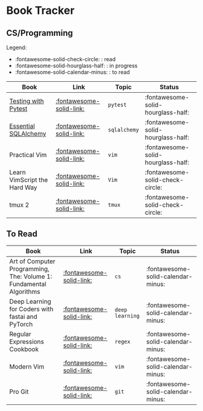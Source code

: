 Book Tracker
===

CS/Programming
---

Legend:

- :fontawesome-solid-check-circle: : read
- :fontawesome-solid-hourglass-half: : in progress
- :fontawesome-solid-calendar-minus: : to read

| Book                                                                                                | Link                                                                                                          | Topic        | Status                             |
|-----------------------------------------------------------------------------------------------------|---------------------------------------------------------------------------------------------------------------|--------------|------------------------------------|
| [Testing with Pytest](../../programming/python/pytest/testing-with-pytest/index.md)                 | [:fontawesome-solid-link:](https://learning.oreilly.com/library/view/python-testing-with/9781680502848/)      | `pytest`     | :fontawesome-solid-hourglass-half: |
| [Essential SQLAlchemy](../../programming/python/databases/sqlalchemy/essential-sqlalchemy/index.md) | [:fontawesome-solid-link:](https://learning.oreilly.com/library/view/essential-sqlalchemy-2nd/9781491916544/) | `sqlalchemy` | :fontawesome-solid-hourglass-half: |
| Practical Vim                                                                                       | [:fontawesome-solid-link:](https://learning.oreilly.com/library/view/practical-vim-2nd/9781680501629/)        | `vim`        | :fontawesome-solid-hourglass-half: |
| Learn VimScript the Hard Way                                                                        | [:fontawesome-solid-link:](https://learnvimscriptthehardway.stevelosh.com/)                                   | `Vim`        | :fontawesome-solid-check-circle:   |
| tmux 2                                                                                              | [:fontawesome-solid-link:](https://learning.oreilly.com/library/view/tmux-2/9781680502374/)                   | `tmux`       | :fontawesome-solid-check-circle:   |

To Read
---

| Book                                                               | Link                                                                                                              | Topic           | Status                             |
|--------------------------------------------------------------------|-------------------------------------------------------------------------------------------------------------------|-----------------|------------------------------------|
| Art of Computer Programming, The: Volume 1: Fundamental Algorithms | [:fontawesome-solid-link:](https://learning.oreilly.com/library/view/art-of-computer/9780321635754/)              | `cs`            | :fontawesome-solid-calendar-minus: |
| Deep Learning for Coders with fastai and PyTorch                   | [:fontawesome-solid-link:](https://learning.oreilly.com/library/view/deep-learning-for/9781492045519/)            | `deep learning` | :fontawesome-solid-calendar-minus: |
| Regular Expressions Cookbook                                       | [:fontawesome-solid-link:](https://learning.oreilly.com/library/view/regular-expressions-cookbook/9781449327453/) | `regex`         | :fontawesome-solid-calendar-minus: |
| Modern Vim                                                         | [:fontawesome-solid-link:](https://learning.oreilly.com/library/view/modern-vim/9781680506006/)                   | `vim`           | :fontawesome-solid-calendar-minus: |
| Pro Git                                                            | [:fontawesome-solid-link:](https://git-scm.com/book/en/v2)                                                        | `git`           | :fontawesome-solid-calendar-minus: |
